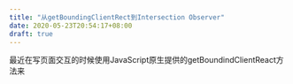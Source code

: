 ```yaml
---
title: "从getBoundingClientRect到Intersection Observer"
date: 2020-05-23T20:54:17+08:00
draft: true 
---
```


最近在写页面交互的时候使用JavaScript原生提供的getBoundindClientReact方法来